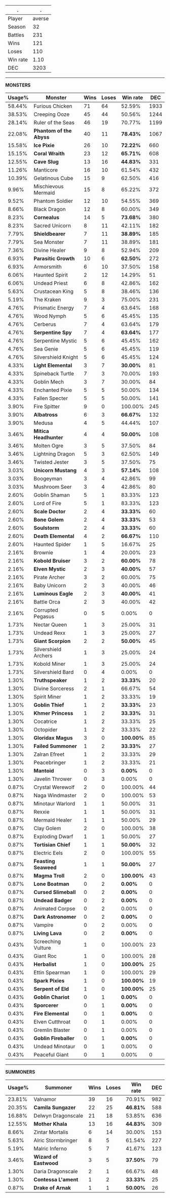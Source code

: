 .|.
|-|-
Player|averse
Season|32
Battles|231
Wins|121
Loses|110
Win rate|1.10
DEC|3203

---
**MONSTERS**

Usage%|Monster|Wins|Loses|Win rate|DEC|
-|-|-|-|-|-|
58.44%|Furious Chicken|71|64|52.59%|1933|
38.53%|Creeping Ooze|45|44|50.56%|1244|
28.14%|Ruler of the Seas|46|19|70.77%|1199|
22.08%|**Phantom of the Abyss**|40|11|**78.43%**|1067|
15.58%|**Ice Pixie**|26|10|**72.22%**|660|
15.15%|**Coral Wraith**|23|12|**65.71%**|608|
12.55%|**Cave Slug**|13|16|**44.83%**|331|
11.26%|Manticore|16|10|61.54%|432|
10.39%|Gelatinous Cube|15|9|62.50%|416|
9.96%|Mischievous Mermaid|15|8|65.22%|372|
9.52%|Phantom Soldier|12|10|54.55%|369|
8.66%|Black Dragon|12|8|60.00%|349|
8.23%|**Cornealus**|14|5|**73.68%**|380|
8.23%|Sacred Unicorn|8|11|42.11%|182|
7.79%|**Shieldbearer**|7|11|**38.89%**|185|
7.79%|Sea Monster|7|11|38.89%|181|
7.36%|Divine Healer|9|8|52.94%|209|
6.93%|**Parasitic Growth**|10|6|**62.50%**|272|
6.93%|Armorsmith|6|10|37.50%|158|
6.06%|Haunted Spirit|2|12|14.29%|51|
6.06%|Undead Priest|6|8|42.86%|162|
5.63%|Crustacean King|5|8|38.46%|136|
5.19%|The Kraken|9|3|75.00%|231|
4.76%|Prismatic Energy|7|4|63.64%|168|
4.76%|Wood Nymph|5|6|45.45%|135|
4.76%|Cerberus|7|4|63.64%|179|
4.76%|**Serpentine Spy**|7|4|**63.64%**|177|
4.76%|Serpentine Mystic|5|6|45.45%|162|
4.76%|Sea Genie|5|6|45.45%|119|
4.76%|Silvershield Knight|5|6|45.45%|124|
4.33%|**Light Elemental**|3|7|**30.00%**|81|
4.33%|Spineback Turtle|7|3|70.00%|193|
4.33%|Goblin Mech|3|7|30.00%|84|
4.33%|Enchanted Pixie|5|5|50.00%|134|
4.33%|Fallen Specter|5|5|50.00%|141|
3.90%|Fire Spitter|9|0|100.00%|245|
3.90%|**Albatross**|6|3|**66.67%**|132|
3.90%|Medusa|4|5|44.44%|107|
3.46%|**Mitica Headhunter**|4|4|**50.00%**|108|
3.46%|Molten Ogre|3|5|37.50%|84|
3.46%|Lightning Dragon|5|3|62.50%|149|
3.46%|Twisted Jester|3|5|37.50%|75|
3.03%|**Unicorn Mustang**|4|3|**57.14%**|108|
3.03%|Boogeyman|3|4|42.86%|99|
3.03%|Mushroom Seer|3|4|42.86%|80|
2.60%|Goblin Shaman|5|1|83.33%|123|
2.60%|Lord of Fire|5|1|83.33%|123|
2.60%|**Scale Doctor**|2|4|**33.33%**|60|
2.60%|**Bone Golem**|2|4|**33.33%**|53|
2.60%|**Soulstorm**|2|4|**33.33%**|60|
2.60%|**Death Elemental**|4|2|**66.67%**|110|
2.60%|Haunted Spider|1|5|16.67%|25|
2.16%|Brownie|1|4|20.00%|23|
2.16%|**Kobold Bruiser**|3|2|**60.00%**|78|
2.16%|**Elven Mystic**|2|3|**40.00%**|57|
2.16%|Pirate Archer|3|2|60.00%|75|
2.16%|Baby Unicorn|2|3|40.00%|46|
2.16%|**Luminous Eagle**|2|3|**40.00%**|41|
2.16%|Battle Orca|2|3|40.00%|42|
2.16%|Corrupted Pegasus|0|5|0.00%|0|
1.73%|Nectar Queen|1|3|25.00%|31|
1.73%|Undead Rexx|1|3|25.00%|27|
1.73%|**Giant Scorpion**|2|2|**50.00%**|45|
1.73%|Silvershield Archers|1|3|25.00%|24|
1.73%|Kobold Miner|1|3|25.00%|24|
1.73%|Silvershield Bard|0|4|0.00%|0|
1.30%|**Truthspeaker**|1|2|**33.33%**|20|
1.30%|Divine Sorceress|2|1|66.67%|54|
1.30%|Spirit Miner|1|2|33.33%|19|
1.30%|**Goblin Thief**|1|2|**33.33%**|23|
1.30%|**Khmer Princess**|1|2|**33.33%**|31|
1.30%|Cocatrice|1|2|33.33%|25|
1.30%|Octopider|1|2|33.33%|22|
1.30%|**Gloridax Magus**|3|0|**100.00%**|85|
1.30%|**Failed Summoner**|1|2|**33.33%**|27|
1.30%|Zalran Efreet|1|2|33.33%|29|
1.30%|Peacebringer|1|2|33.33%|21|
1.30%|**Mantoid**|0|3|**0.00%**|0|
1.30%|Javelin Thrower|0|3|0.00%|0|
0.87%|Crystal Werewolf|2|0|100.00%|44|
0.87%|Naga Windmaster|2|0|100.00%|53|
0.87%|Minotaur Warlord|1|1|50.00%|31|
0.87%|Rexxie|1|1|50.00%|31|
0.87%|Mermaid Healer|1|1|50.00%|29|
0.87%|Clay Golem|2|0|100.00%|38|
0.87%|Exploding Dwarf|1|1|50.00%|27|
0.87%|**Tortisian Chief**|1|1|**50.00%**|32|
0.87%|Electric Eels|2|0|100.00%|55|
0.87%|**Feasting Seaweed**|1|1|**50.00%**|27|
0.87%|**Magma Troll**|2|0|**100.00%**|43|
0.87%|**Lone Boatman**|0|2|**0.00%**|0|
0.87%|**Cursed Slimeball**|0|2|**0.00%**|0|
0.87%|**Undead Badger**|0|2|**0.00%**|0|
0.87%|Animated Corpse|0|2|0.00%|0|
0.87%|**Dark Astronomer**|0|2|**0.00%**|0|
0.87%|Vampire|0|2|0.00%|0|
0.87%|**Living Lava**|0|2|**0.00%**|0|
0.43%|Screeching Vulture|1|0|100.00%|23|
0.43%|Giant Roc|1|0|100.00%|28|
0.43%|**Herbalist**|1|0|**100.00%**|25|
0.43%|Ettin Spearman|1|0|100.00%|29|
0.43%|**Spark Pixies**|1|0|**100.00%**|19|
0.43%|**Serpent of Eld**|1|0|**100.00%**|25|
0.43%|**Goblin Chariot**|0|1|**0.00%**|0|
0.43%|**Sporcerer**|0|1|**0.00%**|0|
0.43%|**Fire Elemental**|0|1|**0.00%**|0|
0.43%|Elven Cutthroat|0|1|0.00%|0|
0.43%|Gremlin Blaster|0|1|0.00%|0|
0.43%|**Goblin Fireballer**|0|1|**0.00%**|0|
0.43%|Undead Minotaur|0|1|0.00%|0|
0.43%|Peaceful Giant|0|1|0.00%|0|

---
**SUMMONERS**

Usage%|Summoner|Wins|Loses|Win rate|DEC|
-|-|-|-|-|-|
23.81%|Valnamor|39|16|70.91%|982|
20.35%|**Camila Sungazer**|22|25|**46.81%**|588|
16.88%|Delwyn Dragonscale|21|18|53.85%|636|
12.55%|**Mother Khala**|13|16|**44.83%**|309|
8.66%|Zintar Mortalis|6|14|30.00%|153|
5.63%|Alric Stormbringer|8|5|61.54%|227|
5.19%|Malric Inferno|5|7|41.67%|123|
3.46%|**Wizard of Eastwood**|3|5|**37.50%**|79|
1.30%|Daria Dragonscale|2|1|66.67%|48|
1.30%|**Contessa L'ament**|1|2|**33.33%**|25|
0.87%|**Drake of Arnak**|1|1|**50.00%**|26|
